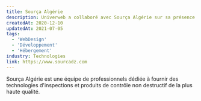 ```yaml
---
title: Sourça Algérie
description: Univerweb a collaboré avec Sourça Algérie sur sa présence numérique. Nous avons créé le site web et nous assurons son hébergement.
createdAt: 2020-12-10
updatedAt: 2021-07-05
tags:
  - 'WebDesign'
  - 'Développement'
  - 'Hébergement'
industry: Technologies
link: https://www.sourcadz.com
---
```


Sourça Algérie est une équipe de professionnels dédiée à fournir des technologies d'inspections et produits de contrôle non destructif de la plus haute qualité.
